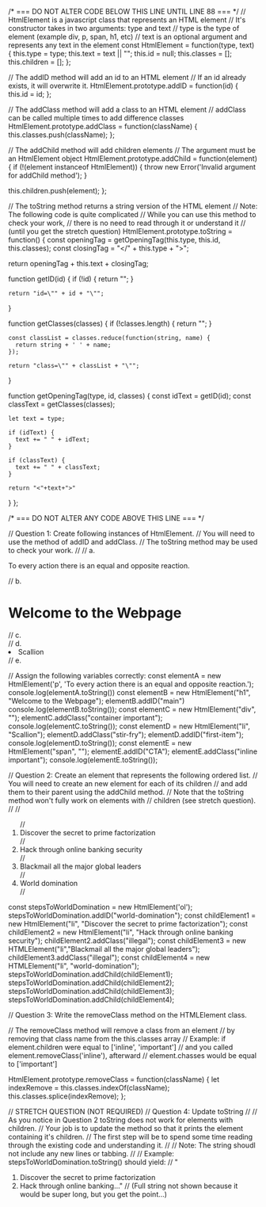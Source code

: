 /* === DO NOT ALTER CODE BELOW THIS LINE UNTIL LINE 88 === */
// HtmlElement is a javascript class that represents an HTML element
// It's constructor takes in two arguments: type and text
// type is the type of element (example div, p, span, h1, etc)
// text is an optional argument and represents any text in the element
const HtmlElement = function(type, text) {
  this.type = type;
  this.text = text || "";
  this.id = null;
  this.classes = [];
  this.children = [];
};

// The addID method will add an id to an HTML element
// If an id already exists, it will overwrite it. 
HtmlElement.prototype.addID = function(id) {
  this.id = id;
};

// The addClass method will add a class to an HTML element
// addClass can be called multiple times to add difference classes
HtmlElement.prototype.addClass = function(className) {
  this.classes.push(className);
};

// The addChild method will add children elements
// The argument must be an HtmlElement object
HtmlElement.prototype.addChild = function(element) {
  if (!(element instanceof HtmlElement)) {
    throw new Error('Invalid argument for addChild method');
  }

  this.children.push(element);
};

// The toString method returns a string version of the HTML element
// Note: The following code is quite complicated
// While you can use this method to check your work,
// there is no need to read through it or understand it
// (until you get the stretch question)
HtmlElement.prototype.toString = function() {
  const openingTag = getOpeningTag(this.type, this.id, this.classes);
  const closingTag = "</" + this.type + ">";

  return openingTag + this.text + closingTag;

  function getID(id) {
    if (!id) {
      return "";
    }

    return "id=\"" + id + "\"";
  }

  function getClasses(classes) {
    if (!classes.length) {
      return "";
    }

    const classList = classes.reduce(function(string, name) {
      return string + ' ' + name;
    });

    return "class=\"" + classList + "\"";
  }

  function getOpeningTag(type, id, classes) {
    const idText = getID(id);
    const classText = getClasses(classes);

    let text = type;
    
    if (idText) {
      text += " " + idText;
    }

    if (classText) {
      text += " " + classText;
    }

    return "<"+text+">"
  }
};

/* === DO NOT ALTER ANY CODE ABOVE THIS LINE === */


// Question 1: Create following instances of HtmlElement. 
//             You will need to use the method of addID and addClass.
//             The toString method may be used to check your work. 
//
//  a. <p>To every action there is an equal and opposite reaction.</p> 
//  b. <h1 id="main">Welcome to the Webpage</h1>
//  c. <div class="container important"></div>
//  d. <li id="first-item" class="stir-fry">Scallion</li>
//  e. <span id="CTA" class="inline important"></span> 

// Assign the following variables correctly:
const elementA = new HtmlElement('p', 'To every action there is an equal and opposite reaction.'); 
console.log(elementA.toString())
const elementB = new HtmlElement("h1", "Welcome to the Webpage");
elementB.addID("main")
console.log(elementB.toString());
const elementC = new HtmlElement("div", "");
elementC.addClass("container important");
console.log(elementC.toString());
const elementD = new HtmlElement("li", "Scallion");
elementD.addClass("stir-fry");
elementD.addID("first-item");
console.log(elementD.toString());
const elementE = new HtmlElement("span", "");
elementE.addID("CTA");
elementE.addClass("inline important");
console.log(elementE.toString());



// Question 2: Create an element that represents the following ordered list.
//             You will need to create an new element for each of its children
//             and add them to their parent using the addChild method. 
//             Note that the toString method won't fully work on elements with 
//             children (see stretch question). 
//
// <ol id="world-domination">
//   <li> Discover the secret to prime factorization </li>
//   <li class="illegal"> Hack through online banking security </li>
//   <li class="illegal"> Blackmail all the major global leaders </li>
//   <li> World domination </li>
// </ol> 

const stepsToWorldDomination = new HtmlElement('ol');
stepsToWorldDomination.addID("world-domination");
const childElement1 = new HtmlElement("li", "Discover the secret to prime factorization");
const childElement2 = new HtmlElement("li", "Hack through online banking security");
childElement2.addClass("illegal");
const childElement3 = new HTMLElement("li","Blackmail all the major global leaders");
childElement3.addClass("illegal");
const childElement4 = new HTMLElement("li", "world-domination");
stepsToWorldDomination.addChild(childElement1);
stepsToWorldDomination.addChild(childElement2);
stepsToWorldDomination.addChild(childElement3);
stepsToWorldDomination.addChild(childElement4);

// Question 3: Write the removeClass method on the HTMLElement class.


// The removeClass method will remove a class from an element
// by removing that class name from the this.classes array
// Example: if element.children were equal to ['inline', 'important']
//          and you called element.removeClass('inline'), afterward 
//          element.chasses would be equal to ['important']

HtmlElement.prototype.removeClass = function(className) {
  let indexRemove = this.classes.indexOf(className);
  this.classes.splice(indexRemove);
};

// STRETCH QUESTION (NOT REQUIRED)
// Question 4: Update toString
//
// As you notice in Question 2 toString does not work for elements with children.
// Your job is to update the method so that it prints the element containing it's children.
// The first step will be to spend some time reading through the existing code and understanding it.
//
// Note: The string shoudl not include any new lines or tabbing.
//
// Example: stepsToWorldDomination.toString() should yield:
// "<ol id="world-domination"><li>Discover the secret to prime factorization</li><li class="illegal">Hack through online banking..."
// (Full string not shown because it would be super long, but you get the point...)
